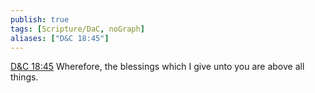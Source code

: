 ```yaml
---
publish: true
tags: [Scripture/DaC, noGraph]
aliases: ["D&C 18:45"]
---
```

[D&C 18:45](https://churchofjesuschrist.org/study/scriptures/dc-testament/dc/18?lang=eng&id=p45#p45) Wherefore, the blessings which I give unto you are above all things.
